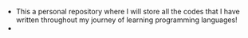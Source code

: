 - This a personal repository where I will store all the codes that I have written throughout my journey of learning programming languages!
- 
